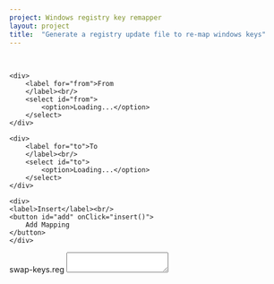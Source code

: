 ```yaml
---
project: Windows registry key remapper
layout: project
title:  "Generate a registry update file to re-map windows keys"
---
```


<script src="/assets/scancode.js"></script>
<link href="/assets/css/scancode.css" type="text/css">
<div id="scancode">

<br/>
<div class="hcon">

    <div>
        <label for="from">From
        </label><br/>
        <select id="from">
            <option>Loading...</option>
        </select>
    </div>

    <div>
        <label for="to">To
        </label><br/>
        <select id="to">
            <option>Loading...</option>
        </select>
    </div>

    <div>
    <label>Insert</label><br/>
    <button id="add" onClick="insert()">
        Add Mapping
    </button>
    </div>



</div>

<div id="result-container">
    <span>swap-keys.reg</span>
    <textarea id="result">
    </textarea>
</div>

<ul id="mappings">
</ul>

</div>